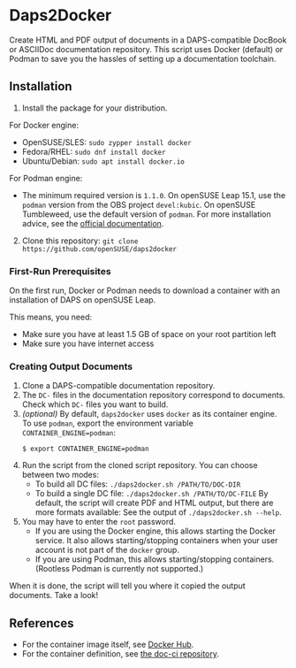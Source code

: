 # Daps2Docker

Create HTML and PDF output of documents in a DAPS-compatible DocBook or
ASCIIDoc documentation repository. This script uses Docker (default) or Podman
to save you the hassles of setting up a documentation toolchain.

## Installation

1. Install the package for your distribution.

  For Docker engine:

  *  OpenSUSE/SLES: `sudo zypper install docker`
  *  Fedora/RHEL: `sudo dnf install docker`
  *  Ubuntu/Debian: `sudo apt install docker.io`

  For Podman engine:

  * The minimum required version is `1.1.0`.
    On openSUSE Leap 15.1, use the `podman` version from the OBS project
    `devel:kubic`. On openSUSE Tumbleweed, use the default version of `podman`.
    For more installation advice, see the [official documentation](https://github.com/containers/libpod/blob/master/install.md).


2. Clone this repository: `git clone https://github.com/openSUSE/daps2docker`


### First-Run Prerequisites

On the first run, Docker or Podman needs to download a container
with an installation of DAPS on openSUSE Leap.

This means, you need:

*  Make sure you have at least 1.5 GB of space on your root partition left
*  Make sure you have internet access


### Creating Output Documents

1. Clone a DAPS-compatible documentation repository.
2. The `DC-` files in the documentation repository correspond to documents.
   Check which `DC-` files you want to build.
3. *(optional)* By default, `daps2docker` uses `docker` as its container engine.
   To use `podman`, export the environment variable `CONTAINER_ENGINE=podman`:
   ```console
   $ export CONTAINER_ENGINE=podman
   ```
4. Run the script from the cloned script repository. You can choose between two
   modes:
   *  To build all DC files: `./daps2docker.sh /PATH/TO/DOC-DIR`
   *  To build a single DC file: `./daps2docker.sh /PATH/TO/DC-FILE`
   By default, the script will create PDF and HTML output, but there are
   more formats available: See the output of `./daps2docker.sh --help`.
5. You may have to enter the `root` password.
   * If you are using the Docker engine, this allows starting the Docker
     service. It also allows starting/stopping containers when your user
     account is not part of the `docker` group.
   * If you are using Podman, this allows starting/stopping containers.
     (Rootless Podman is currently not supported.)

When it is done, the script will tell you where it copied the output documents.
Take a look!

## References

* For the container image itself, see
  [Docker Hub](https://hub.docker.com/r/susedoc/ci).
* For the container definition, see
  [the doc-ci repository](https://github.com/openSUSE/doc-ci/tree/develop/build-docker-ci).
